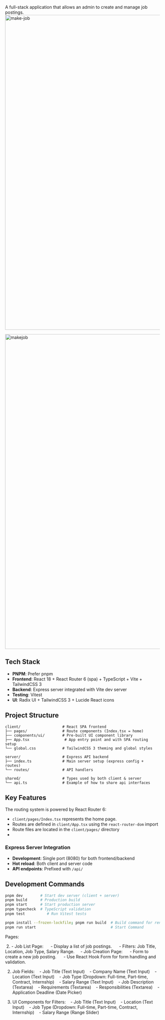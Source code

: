 A full-stack application that allows an admin to create and manage job postings.
<img width="1440" height="1024" alt="make-job" src="https://github.com/user-attachments/assets/47bc53ab-2ae6-40ac-aeed-4fe562725029" />

<img width="1440" height="1024" alt="makejob" src="https://github.com/user-attachments/assets/8b84511e-6aeb-4095-a120-439b403d3928" />

## Tech Stack

- **PNPM**: Prefer pnpm
- **Frontend**: React 18 + React Router 6 (spa) + TypeScript + Vite + TailwindCSS 3
- **Backend**: Express server integrated with Vite dev server
- **Testing**: Vitest
- **UI**: Radix UI + TailwindCSS 3 + Lucide React icons

## Project Structure

```
client/                   # React SPA frontend
├── pages/                # Route components (Index.tsx = home)
├── components/ui/        # Pre-built UI component library
├── App.tsx                # App entry point and with SPA routing setup
└── global.css            # TailwindCSS 3 theming and global styles

server/                   # Express API backend
├── index.ts              # Main server setup (express config + routes)
└── routes/               # API handlers

shared/                   # Types used by both client & server
└── api.ts                # Example of how to share api interfaces
```

## Key Features
The routing system is powered by React Router 6:

- `client/pages/Index.tsx` represents the home page.
- Routes are defined in `client/App.tsx` using the `react-router-dom` import
- Route files are located in the `client/pages/` directory
- 
### Express Server Integration

- **Development**: Single port (8080) for both frontend/backend
- **Hot reload**: Both client and server code
- **API endpoints**: Prefixed with `/api/`

## Development Commands

```bash
pnpm dev        # Start dev server (client + server)
pnpm build      # Production build
pnpm start      # Start production server
pnpm typecheck  # TypeScript validation
pnpm test          # Run Vitest tests

pnpm install --frozen-lockfile; pnpm run build  # Build command for render
pnpm run start                                  # Start Command

``` 
 Pages:

 2.  - Job List Page:
     - Display a list of job postings.
     - Filters: Job Title, Location, Job Type, Salary Range.
     - Job Creation Page:
     - Form to create a new job posting.
     - Use React Hook Form for form handling and validation.

2. Job Fields:
   - Job Title (Text Input)
   - Company Name (Text Input)
   - Location (Text Input)
   - Job Type (Dropdown: Full-time, Part-time, Contract, Internship)
   - Salary Range (Text Input)
   - Job Description (Textarea)
   - Requirements (Textarea)
   - Responsibilities (Textarea)
   - Application Deadline (Date Picker)

3. UI Components for Filters:
   - Job Title (Text Input)
   - Location (Text Input)
   - Job Type (Dropdown: Full-time, Part-time, Contract, Internship)
   - Salary Range (Range Slider)
